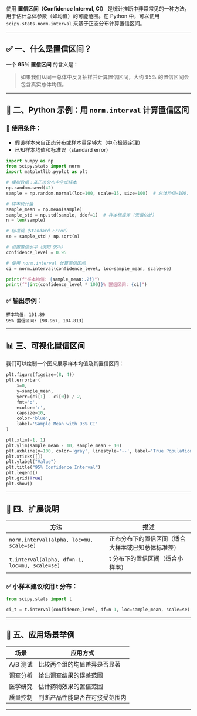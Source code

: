 使用 **置信区间（Confidence Interval, CI）** 是统计推断中非常常见的一种方法，用于估计总体参数（如均值）的可能范围。在 Python 中，可以使用 `scipy.stats.norm.interval` 来基于正态分布计算置信区间。

---

## ✅ 一、什么是置信区间？

一个 **95% 置信区间** 的含义是：

> 如果我们从同一总体中反复抽样并计算置信区间，大约 95% 的置信区间会包含真实总体均值。

---

## 🧪 二、Python 示例：用 `norm.interval` 计算置信区间

### 🔧 使用条件：

- 假设样本来自正态分布或样本量足够大（中心极限定理）
- 已知样本均值和标准误（standard error）

```python
import numpy as np
from scipy.stats import norm
import matplotlib.pyplot as plt

# 模拟数据：从正态分布中生成样本
np.random.seed(42)
sample = np.random.normal(loc=100, scale=15, size=100)  # 总体均值=100，标准差=15，样本量=100

# 样本统计量
sample_mean = np.mean(sample)
sample_std = np.std(sample, ddof=1)  # 样本标准差（无偏估计）
n = len(sample)

# 标准误（Standard Error）
se = sample_std / np.sqrt(n)

# 设置置信水平（例如 95%）
confidence_level = 0.95

# 使用 norm.interval 计算置信区间
ci = norm.interval(confidence_level, loc=sample_mean, scale=se)

print(f"样本均值: {sample_mean:.2f}")
print(f"{int(confidence_level * 100)}% 置信区间: {ci}")
```

### ✅ 输出示例：

```
样本均值: 101.89
95% 置信区间: (98.967, 104.813)
```

---

## 📊 三、可视化置信区间

我们可以绘制一个图来展示样本均值及其置信区间：

```python
plt.figure(figsize=(8, 4))
plt.errorbar(
    x=0,
    y=sample_mean,
    yerr=(ci[1] - ci[0]) / 2,
    fmt='o',
    ecolor='r',
    capsize=10,
    color='blue',
    label='Sample Mean with 95% CI'
)

plt.xlim(-1, 1)
plt.ylim(sample_mean - 10, sample_mean + 10)
plt.axhline(y=100, color='gray', linestyle='--', label='True Population Mean')
plt.xticks([])
plt.ylabel("Value")
plt.title("95% Confidence Interval")
plt.legend()
plt.grid(True)
plt.show()
```

---

## 🧠 四、扩展说明

| 方法 | 描述 |
|------|------|
| `norm.interval(alpha, loc=mu, scale=se)` | 正态分布下的置信区间（适合大样本或已知总体标准差） |
| `t.interval(alpha, df=n-1, loc=mu, scale=se)` | t 分布下的置信区间（适合小样本） |

### ✅ 小样本建议改用 t 分布：

```python
from scipy.stats import t

ci_t = t.interval(confidence_level, df=n-1, loc=sample_mean, scale=se)
```

---

## 📌 五、应用场景举例

| 场景 | 应用方式 |
|------|----------|
| A/B 测试 | 比较两个组的均值差异是否显著 |
| 调查分析 | 给出调查结果的误差范围 |
| 医学研究 | 估计药物效果的置信范围 |
| 质量控制 | 判断产品性能是否在可接受范围内 |

---